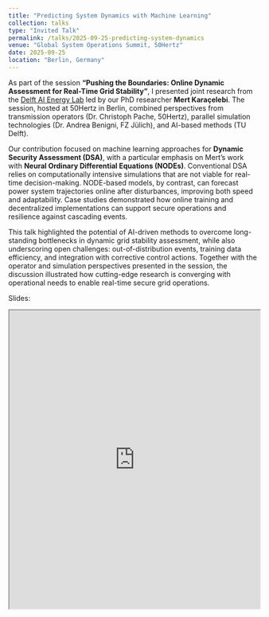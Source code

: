 ```yaml
---
title: "Predicting System Dynamics with Machine Learning"
collection: talks
type: "Invited Talk"
permalink: /talks/2025-09-25-predicting-system-dynamics
venue: "Global System Operations Summit, 50Hertz"
date: 2025-09-25
location: "Berlin, Germany"
---
```


As part of the session **“Pushing the Boundaries: Online Dynamic Assessment for Real-Time Grid Stability”**, I presented joint research from the [Delft AI Energy Lab](https://www.tudelft.nl/ai/delft-ai-energy-lab) led by our PhD researcher **Mert Karaçelebi**. The session, hosted at 50Hertz in Berlin, combined perspectives from transmission operators (Dr. Christoph Pache, 50Hertz), parallel simulation technologies (Dr. Andrea Benigni, FZ Jülich), and AI-based methods (TU Delft).

Our contribution focused on machine learning approaches for **Dynamic Security Assessment (DSA)**, with a particular emphasis on Mert’s work with **Neural Ordinary Differential Equations (NODEs)**. Conventional DSA relies on computationally intensive simulations that are not viable for real-time decision-making. NODE-based models, by contrast, can forecast power system trajectories online after disturbances, improving both speed and adaptability. Case studies demonstrated how online training and decentralized implementations can support secure operations and resilience against cascading events.

This talk highlighted the potential of AI-driven methods to overcome long-standing bottlenecks in dynamic grid stability assessment, while also underscoring open challenges: out-of-distribution events, training data efficiency, and integration with corrective control actions. Together with the operator and simulation perspectives presented in the session, the discussion illustrated how cutting-edge research is converging with operational needs to enable real-time secure grid operations.

Slides:  
<iframe src="https://JochenC.github.io/files/Jochen%2025-09-2025%20Predicting%20System%20Dynamics.pdf" width="100%" height="600px">
    This browser does not support PDFs. Please download the PDF to view it: 
    <a href="https://JochenC.github.io/files/Jochen%2025-09-2025%20Predicting%20System%20Dynamics.pdf">Download PDF</a>.
</iframe>
